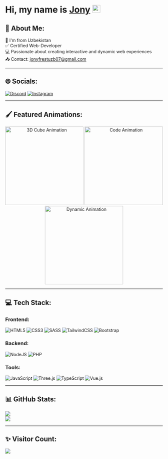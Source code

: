 # Hi, my name is <a href="#" target="_blank">Jony</a> <img src="https://media.giphy.com/media/hvRJCLFzcasrR4ia7z/giphy.gif" width="25px" height="25px">

## 💫 About Me:
📍 I'm from Uzbekistan<br>
✅ Certified Web-Developer<br>
💻 Passionate about creating interactive and dynamic web experiences<br>
📥 Contact: jonyfrestuzb07@gmail.com

---

## 🌐 Socials:
[![Discord](https://img.shields.io/badge/Discord-%237289DA.svg?logo=discord&logoColor=white)](https://discord.gg/#jonyfrest) 
[![Instagram](https://img.shields.io/badge/Instagram-%23E4405F.svg?logo=Instagram&logoColor=white)](https://www.instagram.com/jonyfrest_?igsh=MWdpbG42OTBwdDg4Yg==)

---

## 🖌️ Featured Animations:
<div align="center">
  <img src="https://i.pinimg.com/originals/06/60/ef/0660efe82fa3da42ed56eef013171835.gif" alt="3D Cube Animation" width="250px" height="250px">
  <img src="https://i.gifer.com/A8kg.gif" alt="Code Animation" width="250px" height="250px">
  <img src="https://media.giphy.com/media/L8K62iTDkzGX6/giphy.gif" alt="Dynamic Animation" width="250px" height="250px">
</div>

---

## 💻 Tech Stack:
### Frontend:
![HTML5](https://img.shields.io/badge/html5-%23E34F26.svg?style=for-the-badge&logo=html5&logoColor=white)
![CSS3](https://img.shields.io/badge/css3-%231572B6.svg?style=for-the-badge&logo=css3&logoColor=white)
![SASS](https://img.shields.io/badge/SASS-hotpink.svg?style=for-the-badge&logo=SASS&logoColor=white)
![TailwindCSS](https://img.shields.io/badge/tailwindcss-%2338B2AC.svg?style=for-the-badge&logo=tailwind-css&logoColor=white)
![Bootstrap](https://img.shields.io/badge/bootstrap-%238511FA.svg?style=for-the-badge&logo=bootstrap&logoColor=white)

### Backend:
![NodeJS](https://img.shields.io/badge/node.js-6DA55F?style=for-the-badge&logo=node.js&logoColor=white)
![PHP](https://img.shields.io/badge/php-%23777BB4.svg?style=for-the-badge&logo=php&logoColor=white)

### Tools:
![JavaScript](https://img.shields.io/badge/javascript-%23323330.svg?style=for-the-badge&logo=javascript&logoColor=%23F7DF1E)
![Three.js](https://img.shields.io/badge/three.js-black?style=for-the-badge&logo=three.js&logoColor=white)
![TypeScript](https://img.shields.io/badge/typescript-%23007ACC.svg?style=for-the-badge&logo=typescript&logoColor=white)
![Vue.js](https://img.shields.io/badge/vue.js-%2335495e.svg?style=for-the-badge&logo=vuedotjs&logoColor=%234FC08D)

---

## 📊 GitHub Stats:
![](https://github-readme-stats.vercel.app/api?username=JonyFrest&theme=dark&hide_border=false&include_all_commits=false&count_private=false)<br/>
![](https://github-readme-streak-stats.herokuapp.com/?user=JonyFrest&theme=dark&hide_border=false)

---

## ✨ Visitor Count:
[![](https://visitcount.itsvg.in/api?id=JonyFrest&icon=0&color=0)](https://visitcount.itsvg.in)


